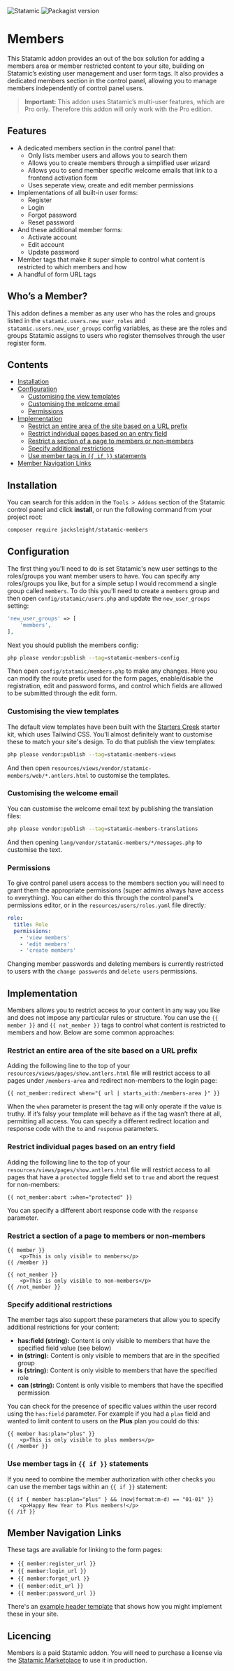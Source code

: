 <!-- statamic:hide -->

![Statamic](https://flat.badgen.net/badge/Statamic/3.2+/FF269E)
![Packagist version](https://flat.badgen.net/packagist/v/jacksleight/statamic-members)

# Members 

<!-- /statamic:hide -->

This Statamic addon provides an out of the box solution for adding a members area or member restricted content to your site, building on Statamic’s existing user management and user form tags. It also provides a dedicated members section in the control panel, allowing you to manage members independently of control panel users.

> **Important:** This addon uses Statamic’s multi-user features, which are Pro only. Therefore this addon will only work with the Pro edition.

## Features

* A dedicated members section in the control panel that:
	* Only lists member users and allows you to search them
	* Allows you to create members through a simplified user wizard
	* Allows you to send member specific welcome emails that link to a frontend activation form
	* Uses seperate view, create and edit member permissions
* Implementations of all built-in user forms:
	* Register
	* Login
	* Forgot password
	* Reset password
* And these additional member forms:
	* Activate account
	* Edit account
	* Update password
* Member tags that make it super simple to control what content is restricted to which members and how
* A handful of form URL tags

## Who’s a Member?

This addon defines a member as any user who has the roles and groups listed in the `statamic.users.new_user_roles` and `statamic.users.new_user_groups` config variables, as these are the roles and groups Statamic assigns to users who register themselves through the user register form.

## Contents

- [Installation](#installation)
- [Configuration](#configuration)
  * [Customising the view templates](#customising-the-view-templates)
  * [Customising the welcome email](#customising-the-welcome-email)
  * [Permissions](#permissions)
- [Implementation](#implementation)
  * [Restrict an entire area of the site based on a URL prefix](#restrict-an-entire-area-of-the-site-based-on-a-url-prefix)
  * [Restrict individual pages based on an entry field](#restrict-individual-pages-based-on-an-entry-field)
  * [Restrict a section of a page to members or non-members](#restrict-a-section-of-a-page-to-members-or-non-members)
  * [Specify additional restrictions](#specify-additional-restrictions)
  * [Use member tags in `{{ if }}` statements](#use-member-tags-in-----if-----statements)
- [Member Navigation Links](#member-navigation-links)

## Installation

You can search for this addon in the `Tools > Addons` section of the Statamic control panel and click **install**, or run the following command from your project root:

```bash
composer require jacksleight/statamic-members
```

## Configuration

The first thing you'll need to do is set Statamic's new user settings to the roles/groups you want member users to have. You can specify any roles/groups you like, but for a simple setup I would recommend a single group called `members`. To do this you'll need to create a `members` group and then open `config/statamic/users.php` and update the `new_user_groups` setting:

```php
'new_user_groups' => [
    'members',
],
```

Next you should publish the members config:

```bash
php please vendor:publish --tag=statamic-members-config
```

Then open `config/statamic/members.php` to make any changes. Here you can modify the route prefix used for the form pages, enable/disable the registration, edit and password forms, and control which fields are allowed to be submitted through the edit form.

### Customising the view templates

The default view templates have been built with the [Starters Creek](https://statamic.com/starter-kits/statamic/starters-creek) starter kit, which uses Tailwind CSS. You'll almost definitely want to customise these to match your site's design. To do that publish the view templates:

```bash
php please vendor:publish --tag=statamic-members-views
```

And then open `resources/views/vendor/statamic-members/web/*.antlers.html` to customise the templates.

### Customising the welcome email

You can customise the welcome email text by publishing the translation files:

```bash
php please vendor:publish --tag=statamic-members-translations
```

And then opening `lang/vendor/statamic-members/*/messages.php` to customise the text.

### Permissions

To give control panel users access to the members section you will need to grant them the appropriate permissions (super admins always have access to everything). You can either do this through the control panel's permissions editor, or in the `resources/users/roles.yaml` file directly:

```yaml
role:
  title: Role
  permissions:
    - 'view members'
    - 'edit members'
    - 'create members'
```

Changing member passwords and deleting members is currently restricted to users with the `change passwords` and `delete users` permissions.

## Implementation

Members allows you to restrict access to your content in any way you like and does not impose any particular rules or structure. You can use the `{{ member }}` and `{{ not_member }}` tags to control what content is restricted to members and how. Below are some common approaches:

### Restrict an entire area of the site based on a URL prefix

Adding the following line to the top of your `resources/views/pages/show.antlers.html` file will restrict access to all pages under `/members-area` and redirect non-members to the login page:

```antlers
{{ not_member:redirect when="{ url | starts_with:/members-area }" }}
```

When the `when` parameter is present the tag will only operate if the value is truthy. If it’s falsy your template will behave as if the tag wasn’t there at all, permitting all access. You can specify a different redirect location and response code with the `to` and `response` parameters.

### Restrict individual pages based on an entry field

Adding the following line to the top of your `resources/views/pages/show.antlers.html` file will restrict access to all pages that have a `protected` toggle field set to `true` and abort the request for non-members:

```antlers
{{ not_member:abort :when="protected" }}
```

You can specify a different abort response code with the `response` parameter.

### Restrict a section of a page to members or non-members

```antlers
{{ member }}
    <p>This is only visible to members</p>
{{ /member }}

{{ not_member }}
    <p>This is only visible to non-members</p>
{{ /not_member }}
```

### Specify additional restrictions

The member tags also support these parameters that allow you to specify additional restrictions for your content:

* **has:field (string):** Content is only visible to members that have the specified field value (see below)
* **in (string):** Content is only visible to members that are in the specified group 
* **is (string):** Content is only visible to members that have the specified role 
* **can (string):** Content is only visible to members that have the specified permission 

You can check for the presence of specific values within the user record using the `has:field` parameter. For example if you had a `plan` field and wanted to limit content to users on the **Plus** plan you could do this:

```antlers
{{ member has:plan="plus" }}
    <p>This is only visible to plus members</p>
{{ /member }}
```

### Use member tags in `{{ if }}` statements

If you need to combine the member authorization with other checks you can use the member tags within an `{{ if }}` statement:

```antlers
{{ if { member has:plan="plus" } && (now|format:m-d) == "01-01" }}
    <p>Happy New Year to Plus members!</p>
{{ /if }}
```

## Member Navigation Links

These tags are avaliable for linking to the form pages:

* `{{ member:register_url }}`
* `{{ member:login_url }}`
* `{{ member:forgot_url }}`
* `{{ member:edit_url }}`
* `{{ member:password_url }}`

There's an [example header template](examples/_header.antlers.html) that shows how you might implement these in your site.

<!-- statamic:hide -->

## Licencing

Members is a paid Statamic addon. You will need to purchase a license via the [Statamic Marketplace](https://statamic.com/addons/jacksleight/members) to use it in production.

<!-- /statamic:hide -->
